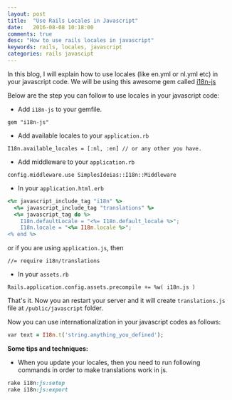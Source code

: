 ```yaml
---
layout: post
title:  "Use Rails Locales in Javascript"
date:   2016-08-08 10:18:00
comments: true
desc: "How to use rails locales in javascript"
keywords: rails, locales, javascript
categories: rails javascipt
---
```


In this blog, I will explain how to use locales (like en.yml or nl.yml etc) in your javascript code. We will be using this awesome gem called [i18n-js][gem_link]

Below are the step you can follow to use locales in your javascript code:

- Add `i18n-js` to your gemfile.

`gem "i18n-js"`

- Add available locales to your `application.rb`

`I18n.available_locales = [:nl, :en] // or any other you have.`

- Add middleware to your `application.rb`

`config.middleware.use SimplesIdeias::I18n::Middleware`

- In your `application.html.erb`

```ruby
<%= javascript_include_tag "i18n" %>
  <%= javascript_include_tag "translations" %>
  <%= javascript_tag do %>
    I18n.defaultLocale = "<%= I18n.default_locale %>";
    I18n.locale = "<%= I18n.locale %>";
<% end %>
```
or if you are using `application.js`, then

`//= require i18n/translations`

- In your `assets.rb`

`Rails.application.config.assets.precompile += %w( i18n.js )`

That's it. Now you an restart your server and it will create `translations.js` file at `/public/javascript` folder.

Now you can use internationalization in your javascript codes as follows:

```ruby
var text = I18n.t('string.anything_you_defined');
```

**Some tips and techniques:**

- When you update your locales, then you need to run following commands in order to make translations work in js.

```ruby
rake i18n:js:setup
rake i18n:js:export
```

[gem_link]: https://github.com/fnando/i18n-js
